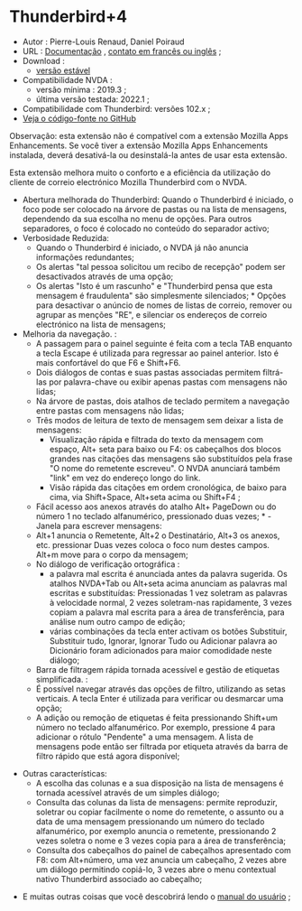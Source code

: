 # Thunderbird+4 #

* Autor : Pierre-Louis Renaud, Daniel Poiraud
* URL : [Documentação](http://www.rptools.org/Outils-DV/NVDA-ThunderbirdPlus-pt.html) , [contato em francês ou inglês](http://www.rptools.org/Outils-DV/contact.html) ;
* Download :
	* [versão estável][1]
* Compatibilidade NVDA :
	* versão mínima : 2019.3 ; 
	* última versão testada: 2022.1 ;
* Compatibilidade com Thunderbird: versões 102.x ;
* [Veja o código-fonte no GitHub][3]

Observação: esta extensão não é compatível com a extensão Mozilla Apps Enhancements. Se você tiver a extensão Mozilla Apps Enhancements instalada, deverá desativá-la ou desinstalá-la antes de usar esta extensão.

Esta extensão melhora muito o conforto e a eficiência da utilização do cliente de correio electrónico Mozilla Thunderbird com o NVDA.

* Abertura melhorada do Thunderbird: 
Quando o Thunderbird é iniciado, o foco pode ser colocado na árvore de pastas ou na lista de mensagens, dependendo da sua escolha no menu de opções. Para outros separadores, o foco é colocado no conteúdo do separador activo;
* Verbosidade Reduzida:
	* Quando o Thunderbird é iniciado, o NVDA já não anuncia informações redundantes;
	* Os alertas "tal pessoa solicitou um recibo de recepção" podem ser desactivados através de uma opção;
	* Os alertas "Isto é um rascunho" e "Thunderbird pensa que esta mensagem é fraudulenta" são simplesmente silenciados;	* Opções para desactivar o anúncio de nomes de listas de correio, remover ou agrupar as menções "RE", e silenciar os endereços de correio electrónico na lista de mensagens;
* Melhoria da navegação. :
	* A passagem para o painel seguinte é feita com a tecla TAB enquanto a tecla Escape é utilizada para regressar ao painel anterior. Isto é mais confortável do que F6 e Shift+F6. 
	* Dois diálogos de contas e suas pastas associadas permitem filtrá-las por palavra-chave ou exibir apenas pastas com mensagens não lidas;
	* Na árvore de pastas, dois atalhos de teclado permitem a navegação entre pastas com mensagens não lidas;
	* Três modos de leitura de texto de mensagem sem deixar a lista de mensagens:
		* Visualização rápida e filtrada do texto da mensagem com espaço, Alt+ seta para baixo ou F4: os cabeçalhos dos blocos grandes nas citações das mensagens são substituídos pela frase "O nome do remetente escreveu". O NVDA anunciará também "link" em vez do endereço longo do link.
		* Visão rápida das citações em ordem cronológica, de baixo para cima, via Shift+Space, Alt+seta acima ou Shift+F4 ;
	* Fácil acesso aos anexos através do atalho Alt+ PageDown ou do número 1 no teclado alfanumérico, pressionado duas vezes; * - Janela para escrever mensagens:
	* Alt+1 anuncia o Remetente, Alt+2 o Destinatário, Alt+3 os anexos, etc. pressionar Duas vezes coloca o foco num destes campos. Alt+m move para  o corpo da mensagem;
	* No diálogo de verificação ortográfica : 
		* a palavra mal escrita é anunciada antes da palavra sugerida. Os atalhos NVDA+Tab ou Alt+seta acima anunciam as palavras mal escritas e substituídas: Pressionadas 1 vez soletram as palavras à velocidade normal, 2 vezes soletram-nas rapidamente, 3 vezes copiam a palavra mal escrita para a área de transferência, para análise num outro campo de edição; 
		* várias combinações da tecla enter activam os botões Substituir, Substituir tudo, Ignorar, Ignorar Tudo ou Adicionar palavra ao Dicionário foram adicionados para maior comodidade neste diálogo; 
	* Barra de filtragem rápida tornada acessível e gestão de etiquetas simplificada. :
	* É possível navegar através das opções de filtro, utilizando as setas verticais. A tecla Enter é utilizada para verificar ou desmarcar uma opção;
	* A adição ou remoção de etiquetas é feita pressionando Shift+um número no teclado alfanumérico. Por exemplo, pressione 4 para adicionar o rótulo "Pendente" a uma mensagem. A lista de mensagens pode então ser filtrada por etiqueta através da barra de filtro rápido que está agora disponível;
- Outras características:
	* A escolha das colunas e a sua disposição na lista de mensagens é tornada acessível através de um simples diálogo;
	* Consulta das colunas da lista de mensagens: permite reproduzir, soletrar ou copiar facilmente o nome do remetente, o assunto ou a data de uma mensagem pressionando um número do teclado alfanumérico, por exemplo anuncia o remetente, pressionando 2 vezes soletra o nome e 3 vezes copia para a área de transferência;
	* Consulta dos cabeçalhos do painel de cabeçalhos apresentado com F8: com Alt+número, uma vez anuncia um cabeçalho, 2 vezes abre um diálogo permitindo copiá-lo, 3 vezes abre o menu contextual nativo Thunderbird associado ao cabeçalho;
* E muitas outras coisas que você descobrirá lendo o [manual do usuário][2] ;


[1]: https://github.com/RPTools-org/ThunderbirdPlus/releases/download/v4.4/ThunderbirdPlus-v4.4-TB102.nvda-addon

[2]: http://www.rptools.org/Outils-DV/NVDA-ThunderbirdPlus-pt_PT.html

[3]: https://github.com/RPTools-org/ThunderbirdPlus/